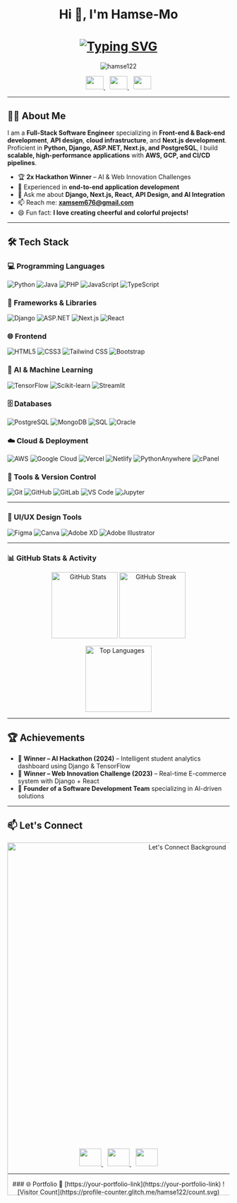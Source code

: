 <h1 align="center">Hi 💫, I'm Hamse-Mo </h1>
<div align="center">

  <!-- Animated Typing Header -->
  <h1>
    <a href="https://git.io/typing-svg">
      <img src="https://readme-typing-svg.herokuapp.com/?lines=Full-Stack+Software+Engineer;AI+Integration+Specialist;Hackathon+Champion;Open+Source+Contributor&center=true&size=30&color=FFD700&width=650&height=60&duration=4000&pause=1000" alt="Typing SVG" />
    </a>
  </h1>

  <!-- Profile Views -->
  <p align="center">
    <img src="https://komarev.com/ghpvc/?username=hamse122&label=Profile%20Views&color=FFD700&style=flat" alt="hamse122" />
  </p>

<!-- Social Links -->
<p align="center" style="margin: 0; padding: 0;">
  <a href="https://www.linkedin.com/in/hamse-mohamed-28a1a7351" target="_blank" style="margin: 0 5px;">
    <img src="https://raw.githubusercontent.com/rahuldkjain/github-profile-readme-generator/master/src/images/icons/Social/linked-in-alt.svg" height="30" width="40" style="border: none; margin: 0;" />
  </a>
  <a href="https://www.instagram.com/xamse8328/?hl=en" target="_blank" style="margin: 0 5px;">
    <img src="https://raw.githubusercontent.com/rahuldkjain/github-profile-readme-generator/master/src/images/icons/Social/instagram.svg" height="30" width="40" style="border: none; margin: 0;" />
  </a>
  <a href="https://www.facebook.com/share/12DtxupVJwk/" target="_blank" style="margin: 0 5px;">
    <img src="https://raw.githubusercontent.com/rahuldkjain/github-profile-readme-generator/master/src/images/icons/Social/facebook.svg" height="30" width="40" style="border: none; margin: 0;" />
  </a>
</p>

</div>

---

## 👨‍💻 About Me

I am a **Full-Stack Software Engineer** specializing in **Front-end & Back-end development**, **API design**, **cloud infrastructure**, and **Next.js development**.  
Proficient in **Python, Django, ASP.NET, Next.js, and PostgreSQL**, I build **scalable, high-performance applications** with **AWS, GCP, and CI/CD pipelines**.

- 🏆 **2x Hackathon Winner** – AI & Web Innovation Challenges  
- 🚀 Experienced in **end-to-end application development**  
- 💬 Ask me about **Django, Next.js, React, API Design, and AI Integration**  
- 📫 Reach me: **xamsem676@gmail.com**  
- 😄 Fun fact: **I love creating cheerful and colorful projects!**

---

## 🛠️ Tech Stack

### 💻 Programming Languages
![Python](https://img.shields.io/badge/-Python-3776AB?style=flat-square&logo=python&logoColor=white)
![Java](https://img.shields.io/badge/-Java-007396?style=flat-square&logo=java&logoColor=white)
![PHP](https://img.shields.io/badge/-PHP-777BB4?style=flat-square&logo=php&logoColor=white)
![JavaScript](https://img.shields.io/badge/-JavaScript-F7DF1E?style=flat-square&logo=javascript&logoColor=black)
![TypeScript](https://img.shields.io/badge/-TypeScript-3178C6?style=flat-square&logo=typescript&logoColor=white)


### 🧩 Frameworks & Libraries
![Django](https://img.shields.io/badge/-Django-092E20?style=flat-square&logo=django&logoColor=white)
![ASP.NET](https://img.shields.io/badge/-ASP.NET-512BD4?style=flat-square&logo=dotnet&logoColor=white)
![Next.js](https://img.shields.io/badge/-Next.js-000000?style=flat-square&logo=nextdotjs&logoColor=white)
![React](https://img.shields.io/badge/-React-61DAFB?style=flat-square&logo=react&logoColor=black)

### 🌐 Frontend
![HTML5](https://img.shields.io/badge/-HTML5-E34F26?style=flat-square&logo=html5&logoColor=white)
![CSS3](https://img.shields.io/badge/-CSS3-1572B6?style=flat-square&logo=css3&logoColor=white)
![Tailwind CSS](https://img.shields.io/badge/-Tailwind_CSS-38B2AC?style=flat-square&logo=tailwind-css&logoColor=white)
![Bootstrap](https://img.shields.io/badge/-Bootstrap-7952B3?style=flat-square&logo=bootstrap&logoColor=white)

### 🧠 AI & Machine Learning
![TensorFlow](https://img.shields.io/badge/-TensorFlow-FF6F00?style=flat-square&logo=tensorflow&logoColor=white)
![Scikit-learn](https://img.shields.io/badge/-Scikit_learn-F7931E?style=flat-square&logo=scikit-learn&logoColor=white)
![Streamlit](https://img.shields.io/badge/-Streamlit-FF4B4B?style=flat-square&logo=streamlit&logoColor=white)

### 🗄️ Databases
![PostgreSQL](https://img.shields.io/badge/-PostgreSQL-336791?style=flat-square&logo=postgresql&logoColor=white)
![MongoDB](https://img.shields.io/badge/-MongoDB-47A248?style=flat-square&logo=mongodb&logoColor=white)
![SQL](https://img.shields.io/badge/-SQL-003B57?style=flat-square&logo=sqlite&logoColor=white)
![Oracle](https://img.shields.io/badge/-Oracle-F80000?style=flat-square&logo=oracle&logoColor=white)

### ☁️ Cloud & Deployment
![AWS](https://img.shields.io/badge/-AWS-232F3E?style=flat-square&logo=amazon-aws&logoColor=white)
![Google Cloud](https://img.shields.io/badge/-Google_Cloud-4285F4?style=flat-square&logo=google-cloud&logoColor=white)
![Vercel](https://img.shields.io/badge/-Vercel-000000?style=flat-square&logo=vercel&logoColor=white)
![Netlify](https://img.shields.io/badge/-Netlify-00C7B7?style=flat-square&logo=netlify&logoColor=white)
![PythonAnywhere](https://img.shields.io/badge/-PythonAnywhere-1F425F?style=flat-square&logo=python&logoColor=white)
![cPanel](https://img.shields.io/badge/-cPanel-FF6C2C?style=flat-square&logo=cpanel&logoColor=white)

### 🧰 Tools & Version Control
![Git](https://img.shields.io/badge/-Git-F05032?style=flat-square&logo=git&logoColor=white)
![GitHub](https://img.shields.io/badge/-GitHub-181717?style=flat-square&logo=github&logoColor=white)
![GitLab](https://img.shields.io/badge/-GitLab-FCA121?style=flat-square&logo=gitlab&logoColor=white)
![VS Code](https://img.shields.io/badge/-VS_Code-007ACC?style=flat-square&logo=visual-studio-code&logoColor=white)
![Jupyter](https://img.shields.io/badge/-Jupyter-F37626?style=flat-square&logo=jupyter&logoColor=white)

---

### 🎨 UI/UX Design Tools

![Figma](https://img.shields.io/badge/-Figma-F24E1E?style=flat-square&logo=figma&logoColor=white)
![Canva](https://img.shields.io/badge/-Canva-00C4CC?style=flat-square&logo=canva&logoColor=white)
![Adobe XD](https://img.shields.io/badge/-Adobe_XD-FF61F6?style=flat-square&logo=adobe-xd&logoColor=white)
![Adobe Illustrator](https://img.shields.io/badge/-Adobe_Illustrator-FF9A00?style=flat-square&logo=adobe-illustrator&logoColor=white)

---

### 📊 GitHub Stats & Activity  

<p align="center">
  <img src="https://github-readme-stats.vercel.app/api?username=hamse122&show_icons=true&theme=tokyonight" alt="GitHub Stats" height="150"/>
  <img src="https://github-readme-streak-stats.herokuapp.com/?user=hamse122&theme=tokyonight" alt="GitHub Streak" height="150"/>
</p>

<p align="center">
  <img src="https://github-readme-stats.vercel.app/api/top-langs/?username=hamse122&show_icons=true&layout=compact&theme=tokyonight&hide=hack,html" alt="Top Languages" height="150"/>
</p>


---



## 🏆 Achievements

- 🥇 **Winner – AI Hackathon (2024)** – Intelligent student analytics dashboard using Django & TensorFlow  
- 🥇 **Winner – Web Innovation Challenge (2023)** – Real-time E-commerce system with Django + React  
- 💼 **Founder of a Software Development Team** specializing in AI-driven solutions  

---

## 📫 Let's Connect

<p align="center">
  <img src="https://i.postimg.cc/XNBX8TMm/lets-connect-in-splashs-background-2CA4B0K-Photoroom.png" alt="Let's Connect Background" width="800"/>
</p>

<p align="center" style="position: relative; margin-top: -120px;">
  <a href="https://www.linkedin.com/in/hamse-mohamed-28a1a7351" target="_blank" style="margin: 0 5px;">
    <img src="https://raw.githubusercontent.com/rahuldkjain/github-profile-readme-generator/master/src/images/icons/Social/linked-in-alt.svg" height="40" width="50" />
  </a>
  <a href="https://twitter.com/your-twitter" target="_blank" style="margin: 0 5px;">
    <img src="https://raw.githubusercontent.com/rahuldkjain/github-profile-readme-generator/master/src/images/icons/Social/twitter.svg" height="40" width="50" />
  </a>
  <a href="https://wa.me/252653033254" target="_blank" style="margin: 0 5px;">
    <img src="https://upload.wikimedia.org/wikipedia/commons/6/6b/WhatsApp.svg" height="40" width="50" />
  </a>
</p>




---

<div align="center">
  ### 🌐 Portfolio  
  🔗 [https://your-portfolio-link](https://your-portfolio-link)  
  ![Visitor Count](https://profile-counter.glitch.me/hamse122/count.svg)
</div>
